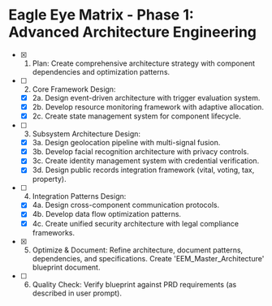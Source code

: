 # Eagle Eye Matrix - Phase 1: Advanced Architecture Engineering

- [X] 1. Plan: Create comprehensive architecture strategy with component dependencies and optimization patterns.
- [ ] 2. Core Framework Design:
    - [X] 2a. Design event-driven architecture with trigger evaluation system.
    - [X] 2b. Develop resource monitoring framework with adaptive allocation.
    - [X] 2c. Create state management system for component lifecycle.
- [ ] 3. Subsystem Architecture Design:
    - [X] 3a. Design geolocation pipeline with multi-signal fusion.
    - [X] 3b. Develop facial recognition architecture with privacy controls.
    - [X] 3c. Create identity management system with credential verification.
    - [X] 3d. Design public records integration framework (vital, voting, tax, property).
- [ ] 4. Integration Patterns Design:
    - [X] 4a. Design cross-component communication protocols.
    - [X] 4b. Develop data flow optimization patterns.
    - [X] 4c. Create unified security architecture with legal compliance frameworks.
- [X] 5. Optimize & Document: Refine architecture, document patterns, dependencies, and specifications. Create 'EEM_Master_Architecture' blueprint document.
- [ ] 6. Quality Check: Verify blueprint against PRD requirements (as described in user prompt).

